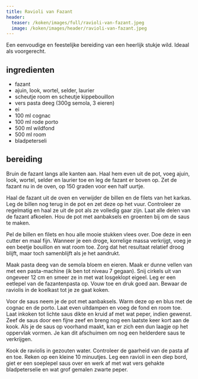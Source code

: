 ```yaml
---
title: Ravioli van Fazant
header:
  teaser: /koken/images/full/ravioli-van-fazant.jpeg
  image: /koken/images/header/ravioli-van-fazant.jpeg
---
```


Een eenvoudige en feestelijke bereiding van een heerlijk stukje wild. Ideaal
als voorgerecht.

## ingredienten

* fazant
* ajuin, look, wortel, selder, laurier
* scheutje room en scheutje kippebouillon
* vers pasta deeg (300g semola, 3 eieren)
* ei
* 100 ml cognac
* 100 ml rode porto
* 500 ml wildfond
* 500 ml room
* bladpeterseli

## bereiding

Bruin de fazant langs alle kanten aan. Haal hem even uit de pot, voeg ajuin, look, wortel, selder en laurier toe en leg de fazant er boven op. Zet de fazant nu in de oven, op 150 graden voor een half uurtje.

Haal de fazant uit de oven en verwijder de billen en de filets van het karkas. Leg de billen nog terug in de pot en zet deze op het vuur. Controleer ze regelmatig en haal ze uit de pot als ze volledig gaar zijn. Laat alle delen van de fazant afkoelen. Hou de pot met aanbaksels en groenten bij om de saus te maken.

Pel de billen en filets en hou alle mooie stukken vlees over. Doe deze in een cutter en maal fijn. Wanneer je een droge, korrelige massa verkrijgt, voeg je een beetje bouillon en wat room toe. Zorg dat het resultaat relatief droog blijft, maar toch samenblijft als je het aandrukt.

Maak pasta deeg van de semola bloem en eieren. Maak er dunne vellen van met een pasta-machine (ik ben tot niveau 7 gegaan). Snij cirkels uit van ongeveer 12 cm en smeer ze in met wat losgeklopt eigeel. Leg er een eetlepel van de fazantenpasta op. Vouw toe en druk goed aan. Bewaar de raviolis in de koelkast tot je ze gaat koken.

Voor de saus neem je de pot met aanbaksels. Warm deze op en blus met de cognac en de porto. Laat even uitdampen en voeg de fond en room toe. Laat inkoken tot lichte saus dikte en kruid af met wat peper, indien gewenst. Zeef de saus door een fijne zeef en breng nog een laatste keer kort aan de kook. Als je de saus op voorhand maakt, kan er zich een dun laagje op het oppervlak vormen. Je kan dit afschuimen om nog een helderdere saus te verkrijgen.

Kook de raviolis in gezouten water. Controleer de gaarheid van de pasta af en toe. Reken op een kleine 10 minuutjes. Leg een ravioli in een diep bord, giet er een soeplepel saus over en werk af met wat vers gehakte bladpeterselie en wat grof gemalen zwarte peper.
